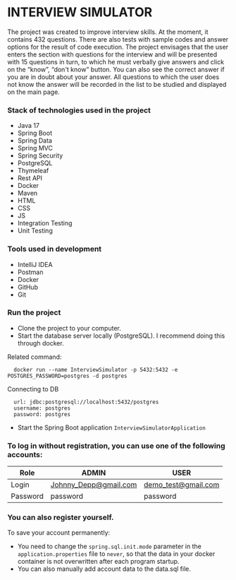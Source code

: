 # INTERVIEW SIMULATOR

The project was created to improve interview skills. 
At the moment, it contains 432 questions. There are also tests with sample codes and answer options for the result of code execution. 
The project envisages that the user enters the section with questions for the interview and will be presented with 15 questions in turn, 
to which he must verbally give answers and click on the “know”, “don't know” button. 
You can also see the correct answer if you are in doubt about your answer. 
All questions to which the user does not know the answer will be recorded in the list to be studied and displayed on the main page.

### Stack of technologies used in the project

* Java 17
* Spring Boot
* Spring Data
* Spring MVC
* Spring Security
* PostgreSQL
* Thymeleaf
* Rest API
* Docker
* Maven
* HTML
* CSS
* JS
* Integration Testing
* Unit Testing

### Tools used in development

* IntelliJ IDEA
* Postman
* Docker
* GitHub
* Git

### Run the project

- Clone the project to your computer.
- Start the database server locally (PostgreSQL). I recommend doing this through docker.

Related command:

```
  docker run --name InterviewSimulator -p 5432:5432 -e POSTGRES_PASSWORD=postgres -d postgres 
```

Connecting to DB
```
  url: jdbc:postgresql://localhost:5432/postgres
  username: postgres
  password: postgres
```
- Start the Spring Boot application `InterviewSimulatorApplication`



### To log in without registration, you can use one of the following accounts:

| Role     | ADMIN                 | USER                |
|----------|-----------------------|---------------------|
| Login    | Johnny_Depp@gmail.com | demo_test@gmail.com |
| Password | password              | password            |

### You can also register yourself. 

To save your account permanently:
- You need to change the `spring.sql.init.mode` parameter in the `application.properties` file to `never`, so that the data in your docker container is not overwritten after each program startup. 
- You can also manually add account data to the data.sql file.